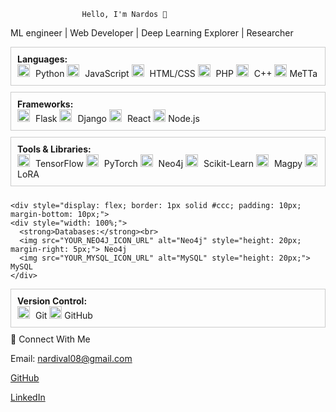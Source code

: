                     Hello, I'm Nardos 👋
ML engineer | Web Developer | Deep Learning Explorer | Researcher

<div style="display: flex; flex-direction: column; width: 100%;">

  <div style="display: flex; border: 1px solid #ccc; padding: 10px; margin-bottom: 10px;">
    <div style="width: 100%;">
      <strong>Languages:</strong><br>
      <img src="YOUR_PYTHON_ICON_URL" alt="Python" style="height: 20px; margin-right: 5px;"> Python
      <img src="YOUR_JAVASCRIPT_ICON_URL" alt="JavaScript" style="height: 20px; margin-right: 5px;"> JavaScript
      <img src="YOUR_HTMLCSS_ICON_URL" alt="HTML/CSS" style="height: 20px; margin-right: 5px;"> HTML/CSS
      <img src="YOUR_PHP_ICON_URL" alt="PHP" style="height: 20px; margin-right: 5px;"> PHP
      <img src="YOUR_CPP_ICON_URL" alt="C++" style="height: 20px; margin-right: 5px;"> C++
      <img src="YOUR_METTA_ICON_URL" alt="MeTTa" style="height: 20px;"> MeTTa
    </div>
  </div>

  <div style="display: flex; border: 1px solid #ccc; padding: 10px; margin-bottom: 10px;">
    <div style="width: 100%;">
      <strong>Frameworks:</strong><br>
      <img src="YOUR_FLASK_ICON_URL" alt="Flask" style="height: 20px; margin-right: 5px;"> Flask
      <img src="YOUR_DJANGO_ICON_URL" alt="Django" style="height: 20px; margin-right: 5px;"> Django
      <img src="YOUR_REACT_ICON_URL" alt="React" style="height: 20px; margin-right: 5px;"> React
      <img src="YOUR_NODEJS_ICON_URL" alt="Node.js" style="height: 20px;"> Node.js
    </div>
  </div>

  <div style="display: flex; border: 1px solid #ccc; padding: 10px; margin-bottom: 10px;">
    <div style="width: 100%;">
      <strong>Tools & Libraries:</strong><br>
      <img src="YOUR_TENSORFLOW_ICON_URL" alt="TensorFlow" style="height: 20px; margin-right: 5px;"> TensorFlow
      <img src="YOUR_PYTORCH_ICON_URL" alt="PyTorch" style="height: 20px; margin-right: 5px;"> PyTorch
      <img src="YOUR_NEO4J_ICON_URL" alt="Neo4j" style="height: 20px; margin-right: 5px;"> Neo4j
      <img src="YOUR_SCIKIT_LEARN_ICON_URL" alt="Scikit-Learn" style="height: 20px; margin-right: 5px;"> Scikit-Learn
      <img src="YOUR_MAGPY_ICON_URL" alt="Magpy" style="height: 20px; margin-right: 5px;"> Magpy
      <img src="YOUR_LORA_ICON_URL" alt="LoRA" style="height: 20px;"> LoRA
    </div>
  </div>

    <div style="display: flex; border: 1px solid #ccc; padding: 10px; margin-bottom: 10px;">
    <div style="width: 100%;">
      <strong>Databases:</strong><br>
      <img src="YOUR_NEO4J_ICON_URL" alt="Neo4j" style="height: 20px; margin-right: 5px;"> Neo4j
      <img src="YOUR_MYSQL_ICON_URL" alt="MySQL" style="height: 20px;"> MySQL
    </div>
  </div>

  <div style="display: flex; border: 1px solid #ccc; padding: 10px; margin-bottom: 10px;">
    <div style="width: 100%;">
      <strong>Version Control:</strong><br>
      <img src="YOUR_GIT_ICON_URL" alt="Git" style="height: 20px; margin-right: 5px;"> Git
      <img src="YOUR_GITHUB_ICON_URL" alt="GitHub" style="height: 20px;"> GitHub
    </div>
  </div>

</div>
📢 Connect With Me

   Email: nardival08@gmail.com

   [GitHub](https://github.com/Nardos-serkalem)

   [LinkedIn](https://www.linkedin.com/in/nardi21)






  
                           



